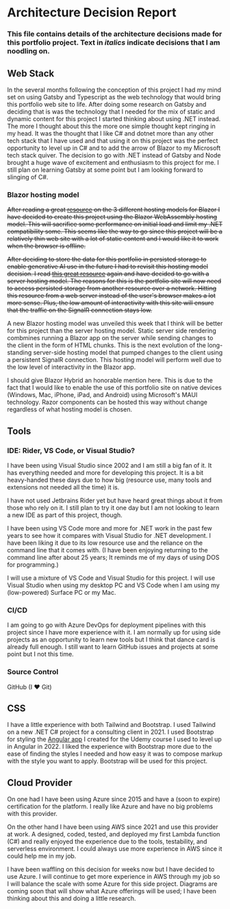 # Architecture Decision Report

### This file contains details of the architecture decisions made for this portfolio project. Text in *italics* indicate decisions that I am noodling on.

## Web Stack

In the several months following the conception of this project I had my mind set on using Gatsby and Typescript as the web technology that would bring this portfolio web site to life. After doing some research on Gatsby and deciding that is was the technology that I needed for the mix of static and dynamic content for this project I started thinking about using .NET instead. The more I thought about this the more one simple thought kept ringing in my head. It was the thought that I like C# and dotnet more than any other tech stack that I have used and that using it on this project was the perfect opportunity to level up in C# and to add the arrow of Blazor to my Microsoft tech stack quiver. The decision to go with .NET instead of Gatsby and Node brought a huge wave of excitement and enthusiasm to this project for me. I still plan on learning Gatsby at some point but I am looking forward to slinging of C#.

### Blazor hosting model

~~After reading a great [resource](https://learn.microsoft.com/en-us/aspnet/core/blazor/hosting-models?view=aspnetcore-7.0&source=docs) on the 3 different hosting models for Blazor I have decided to create this project using the Blazor WebAssembly hosting model. This will sacrifice some performance on initial load and limit my .NET compatibility some. This seems like the way to go since this project will be a relatively thin web site with a lot of static content and I would like it to work when the browser is offline.~~

~~After deciding to store the data for this portfolio in persisted storage to enable generative AI use in the future I had to revisit this hosting model decision. I read [this great resource](https://learn.microsoft.com/en-us/aspnet/core/blazor/hosting-models?view=aspnetcore-7.0&source=docs) again and have decided to go with a server hosting model. The reasons for this is the portfolio site will now need to access persisted storage from another resource over a network. Hitting this resource from a web server instead of the user's browser makes a lot more sense. Plus, the low amount of interactivity with this site will ensure that the traffic on the SignalR connection stays low.~~

A new Blazor hosting model was unveiled this week that I think will be better for this project than the server hosting model. Static server side rendering combmines running a Blazor app on the server while sending changes to the client in the form of HTML chunks. This is the next evolution of the long-standing server-side hosting model that pumped changes to the client using a persistent SignalR connection. This hosting model will perform well due to the low level of interactivity in the Blazor app.

I should give Blazor Hybrid an honorable mention here. This is due to the fact that I would like to enable the use of this portfolio site on native devices (Windows, Mac, iPhone, iPad, and Android) using Microsoft's MAUI technology. Razor components can be hosted this way without change regardless of what hosting model is chosen.

## Tools

### IDE: Rider, VS Code, or Visual Studio?

I have been using Visual Studio since 2002 and I am still a big fan of it. It has everything needed and more for developing this project. It is a bit heavy-handed these days due to how big (resource use, many tools and extensions not needed all the time) it is. 

I have not used Jetbrains Rider yet but have heard great things about it from those who rely on it. I still plan to try it one day but I am not looking to learn a new IDE as part of this project, though.

I have been using VS Code more and more for .NET work in the past few years to see how it compares with Visual Studio for .NET development. I have been liking it due to its low resource use and the reliance on the command line that it comes with.  (I have been enjoying returning to the command line after about 25 years; It reminds me of my days of using DOS for programming.)

I will use a mixture of VS Code and Visual Studio for this project. I will use Visual Studio when using my desktop PC and VS Code when I am using my (low-powered) Surface PC or my Mac.

### CI/CD

I am going to go with Azure DevOps for deployment pipelines with this project since I have more experience with it. I am normally up for using side projects as an opportunity to learn new tools but I think that dance card is already full enough. I still want to learn GitHub issues and projects at some point but I not this time.

### Source Control

GitHub (I ❤ Git)

## CSS

I have a little experience with both Tailwind and Bootstrap. I used Tailwind on a new .NET C# project for a consulting client in 2021. I used Bootstrap for styling the [Angular app](https://github.com/kuehnd96/rocket_hackweek_Q1_2022) I created for the Udemy course I used to level up in Angular in 2022. I liked the experience with Bootstrap more due to the ease of finding the styles I needed and how easy it was to compose markup with the style you want to apply. Bootstrap will be used for this project.

## Cloud Provider

On one had I have been using Azure since 2015 and have a (soon to expire) certification for the platform. I really like Azure and have no big problems with this provider.

On the other hand I have been using AWS since 2021 and use this provider at work. A designed, coded, tested, and deployed my first Lambda function (C#) and really enjoyed the experience due to the tools, testability, and serverless environment. I could always use more experience in AWS since it could help me in my job.

I have been waffling on this decision for weeks now but I have decided to use Azure. I will continue to get more experience in AWS through my job so I will balance the scale with some Azure for this side project. Diagrams are coming soon that will show what Azure offerings will be used; I have been thinking about this and doing a little research.

